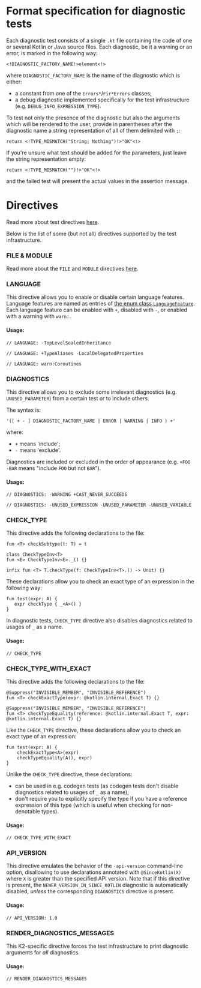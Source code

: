 # Format specification for diagnostic tests

Each diagnostic test consists of a single `.kt` file containing the code of one or several Kotlin or Java source files.
Each diagnostic, be it a warning or an error, is marked in the following way:

    <!DIAGNOSTIC_FACTORY_NAME!>element<!>

where `DIAGNOSTIC_FACTORY_NAME` is the name of the diagnostic which is either:

* a constant from one of the `Errors*`/`Fir*Errors` classes;
* a debug diagnostic implemented specifically for the test infrastructure (e.g. `DEBUG_INFO_EXPRESSION_TYPE`).

To test not only the presence of the diagnostic but also the arguments which will be rendered to the user, provide in parentheses after the diagnostic name a string representation of all of them delimited with `;`:

    return <!TYPE_MISMATCH("String; Nothing")!>"OK"<!>

If you're unsure what text should be added for the parameters, just leave the string representation empty:

    return <!TYPE_MISMATCH("")!>"OK"<!>

and the failed test will present the actual values in the assertion message.

# Directives

Read more about test directives [here](../../test-infrastructure/ReadMe.md#directives).

Below is the list of some (but not all) directives supported by the test infrastructure.

### FILE & MODULE

Read more about the `FILE` and `MODULE` directives [here](../../test-infrastructure/ReadMe.md#module-structure-directives).

### LANGUAGE

This directive allows you to enable or disable certain language features.
Language features are named as entries of [the enum class `LanguageFeature`](../../util/src/org/jetbrains/kotlin/config/LanguageVersionSettings.kt).
Each language feature can be enabled with `+`, disabled with `-`, or enabled with a warning with `warn:`.

#### Usage:

    // LANGUAGE: -TopLevelSealedInheritance

    // LANGUAGE: +TypeAliases -LocalDelegatedProperties

    // LANGUAGE: warn:Coroutines

### DIAGNOSTICS

This directive allows you to exclude some irrelevant diagnostics (e.g. `UNUSED_PARAMETER`) from a certain test or to include others.

The syntax is:

    '([ + - ] DIAGNOSTIC_FACTORY_NAME | ERROR | WARNING | INFO ) +'

where:

* `+` means 'include';
* `-` means 'exclude'.

Diagnostics are included or excluded in the order of appearance (e.g. `+FOO -BAR` means "include `FOO` but not `BAR`").

#### Usage:

    // DIAGNOSTICS: -WARNING +CAST_NEVER_SUCCEEDS

    // DIAGNOSTICS: -UNUSED_EXPRESSION -UNUSED_PARAMETER -UNUSED_VARIABLE

### CHECK_TYPE

This directive adds the following declarations to the file:

    fun <T> checkSubtype(t: T) = t
    
    class CheckTypeInv<T>
    fun <E> CheckTypeInv<E>._() {}

    infix fun <T> T.checkType(f: CheckTypeInv<T>.() -> Unit) {}

These declarations allow you to check an exact type of an expression in the following way:

    fun test(expr: A) {
       expr checkType { _<A>() }
    }

In diagnostic tests, `CHECK_TYPE` directive also disables diagnostics related to usages of `_` as a name.

#### Usage:

    // CHECK_TYPE

### CHECK_TYPE_WITH_EXACT

This directive adds the following declarations to the file:

    @Suppress("INVISIBLE_MEMBER", "INVISIBLE_REFERENCE")
    fun <T> checkExactType(expr: @kotlin.internal.Exact T) {}

    @Suppress("INVISIBLE_MEMBER", "INVISIBLE_REFERENCE")
    fun <T> checkTypeEquality(reference: @kotlin.internal.Exact T, expr: @kotlin.internal.Exact T) {}

Like the `CHECK_TYPE` directive, these declarations allow you to check an exact type of an expression:

    fun test(expr: A) {
        checkExactType<A>(expr)
        checkTypeEquality(A(), expr)
    }

Unlike the `CHECK_TYPE` directive, these declarations:

* can be used in e.g. codegen tests (as codegen tests don't disable diagnostics related to usages of `_` as a name);
* don't require you to explicitly specify the type if you have a reference expression of this type (which is useful when checking for non-denotable types).

#### Usage:

    // CHECK_TYPE_WITH_EXACT

### API_VERSION

This directive emulates the behavior of the `-api-version` command-line option, disallowing to use declarations annotated with `@SinceKotlin(X)` where `X` is greater than the specified API version.
Note that if this directive is present, the `NEWER_VERSION_IN_SINCE_KOTLIN` diagnostic is automatically disabled, _unless_ the corresponding `DIAGNOSTICS` directive is present.

#### Usage:

    // API_VERSION: 1.0

### RENDER_DIAGNOSTICS_MESSAGES

This K2-specific directive forces the test infrastructure to print diagnostic arguments for *all* diagnostics.

#### Usage:

    // RENDER_DIAGNOSTICS_MESSAGES
